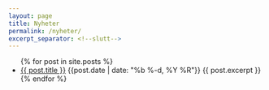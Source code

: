 ```yaml
---
layout: page
title: Nyheter
permalink: /nyheter/
excerpt_separator: <!--slutt-->
---
```

<ul class ="news-container">
  {% for post in site.posts %}
    <li class="news-card">
      <a href="{{ post.url }}">{{ post.title }}</a>
      <time>{{post.date | date: "%b %-d, %Y %R"}}</time>
    {{ post.excerpt }}
    </li>
  {% endfor %}
</ul>